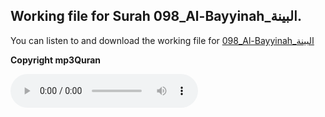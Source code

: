 
## Working file for Surah 098_Al-Bayyinah_البينة.

You can listen to and download the working file for [098_Al-Bayyinah_البينة](https://server13.mp3quran.net/husr/098.mp3)

**Copyright mp3Quran**

<audio controls src="https://server13.mp3quran.net/husr/098.mp3"></audio>
